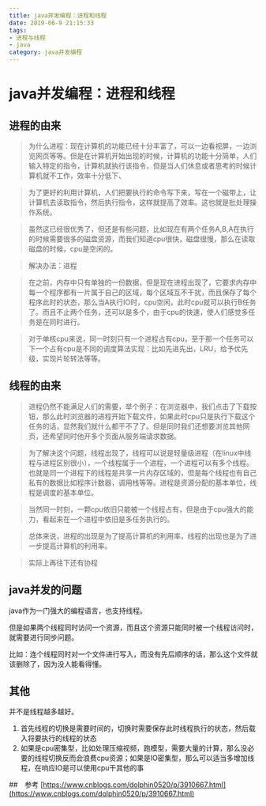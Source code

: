 ```yaml
---
title: java并发编程：进程和线程
date: 2019-06-9 21:15:33
tags: 
- 进程与线程
- java
category: java并发编程
---
```


# java并发编程：进程和线程



## 进程的由来

>  为什么进程：现在计算机的功能已经十分丰富了，可以一边看视屏，一边浏览网页等等。但是在计算机开始出现的时候，计算机的功能十分简单，人们输入特定的指令，计算机就执行该指令，但是当人们休息或者思考的时候计算机就不工作，效率十分低下、

>  为了更好的利用计算机，人们把要执行的命令写下来，写在一个磁带上，让计算机去读取指令，然后执行指令，这样就提高了效率。这也就是批处理操作系统。

>  虽然这已经很优秀了，但还是有些问题，比如现在有两个任务A,B,A在执行的时候需要很多的磁盘资源，而我们知道cpu很快，磁盘很慢，那么在读取磁盘的时候，cpu是空闲的。

>  解决办法：进程

>  在之前，内存中只有单独的一份数据，但是现在进程出现了，它要求内存中每一个程序都有一片属于自己的区域，每个区域互不干扰，而且保存了每个程序此时的状态，那么当A执行IO时，cpu空闲，此时cpu就可以执行B任务了。而且不止两个任务，还可以是多个，由于cpu的快速，使人们感觉多任务是在同时进行。

> 对于单核cpu来说，同一时刻只有一个进程占有cpu，至于那一个任务可以下一个占有cpu是不同的调度算法实现：比如先进先出，LRU，给予优先级，实现片轮转法等等。


## 线程的由来

>  进程仍然不能满足人们的需要，举个例子：在浏览器中，我们点击了下载按钮，那么此时浏览器的进程开始下载文件，如果此时cpu只是执行下载这个任务的话，显然我们就什么都干不了了。但是同时我们还想要浏览其他网页，还希望同时他开多个页面从服务端请求数据。

>  为了解决这个问题，线程出现了，线程可以说是轻量级进程（在linux中线程与进程区别很小），一个线程属于一个进程，一个进程可以有多个线程。也就是同一个进程下的线程是共享一片内存区域的，但是每个线程也有自己私有的数据比如程序计数器，调用栈等等。进程是资源分配的基本单位，线程是调度的基本单位。

>  当然同一时刻，一颗cpu依旧只能被一个线程占有，但是由于cpu强大的能力，看起来在一个进程中依旧是多任务执行的。

>  总体来说，进程的出现是为了提高计算机的利用率，线程的出现也是为了进一步提高计算机的利用率。

>  实际上再往下还有协程    

## java并发的问题

java作为一门强大的编程语言，也支持线程。

但是如果两个线程同时访问一个资源，而且这个资源只能同时被一个线程访问时，就需要进行同步问题。

比如：连个线程同时对一个文件进行写入，而没有先后顺序的话，那么这个文件就该删除了，因为没人能看得懂。


## 其他

并不是线程越多越好。
1. 首先线程的切换是需要时间的，切换时需要保存此时线程执行的状态，然后载入将要执行的线程的状态
2. 如果是cpu密集型，比如处理压缩视频，跑模型，需要大量的计算，那么没必要的线程切换反而会浪费cpu资源；如果是IO密集型，那么可以适当多增加线程，在响应IO是可以使用cpu干其他的事


##　参考
[https://www.cnblogs.com/dolphin0520/p/3910667.html](https://www.cnblogs.com/dolphin0520/p/3910667.html)